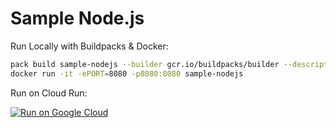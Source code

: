 # Sample Node.js

Run Locally with Buildpacks & Docker:

```sh
pack build sample-nodejs --builder gcr.io/buildpacks/builder --descriptor project.toml
docker run -it -ePORT=8080 -p8080:8080 sample-nodejs
```

Run on Cloud Run:

[![Run on Google Cloud](https://deploy.cloud.run/button.svg)](https://deploy.cloud.run)
